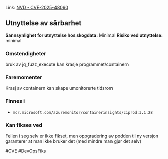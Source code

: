 Link: [NVD - CVE-2025-48060](https://nvd.nist.gov/vuln/detail/CVE-2025-48060)

## Utnyttelse av sårbarhet

**Sannsynlighet for utnyttelse hos skogdata:** Minimal
**Risiko ved utnyttelse:** minimal
### Omstendigheter
bruk av jq_fuzz_execute kan krasje programmet/containern
### Faremomenter
Krasj av containern kan skape umonitorerte tidsrom

### Finnes i
- `mcr.microsoft.com/azuremonitor/containerinsights/ciprod:3.1.28`

### Kan fikses ved
Feilen i seg selv er ikke fikset, men oppgradering av podden til ny versjon garanterer at man ikke bruker det (med mindre man gjør det selv)

#CVE #DevOpsFiks 

